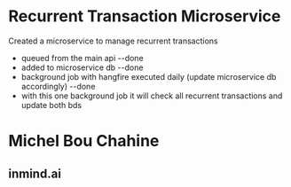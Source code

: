 # Recurrent Transaction Microservice

Created a microservice to manage recurrent transactions 
- queued from the main api --done
- added to microservice db --done
- background job with hangfire executed daily (update microservice db accordingly) --done
- with this one background job it will check all recurrent transactions and update both bds

# Michel Bou Chahine
## inmind.ai
